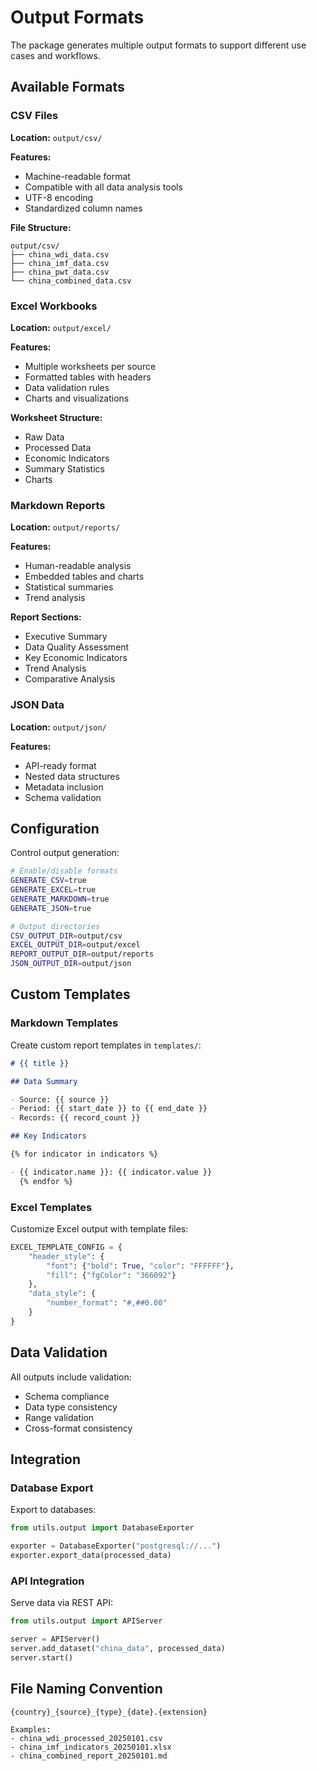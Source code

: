 # Output Formats

The package generates multiple output formats to support different use cases and workflows.

## Available Formats

### CSV Files

**Location:** `output/csv/`

**Features:**

- Machine-readable format
- Compatible with all data analysis tools
- UTF-8 encoding
- Standardized column names

**File Structure:**

```
output/csv/
├── china_wdi_data.csv
├── china_imf_data.csv
├── china_pwt_data.csv
└── china_combined_data.csv
```

### Excel Workbooks

**Location:** `output/excel/`

**Features:**

- Multiple worksheets per source
- Formatted tables with headers
- Data validation rules
- Charts and visualizations

**Worksheet Structure:**

- Raw Data
- Processed Data
- Economic Indicators
- Summary Statistics
- Charts

### Markdown Reports

**Location:** `output/reports/`

**Features:**

- Human-readable analysis
- Embedded tables and charts
- Statistical summaries
- Trend analysis

**Report Sections:**

- Executive Summary
- Data Quality Assessment
- Key Economic Indicators
- Trend Analysis
- Comparative Analysis

### JSON Data

**Location:** `output/json/`

**Features:**

- API-ready format
- Nested data structures
- Metadata inclusion
- Schema validation

## Configuration

Control output generation:

```bash
# Enable/disable formats
GENERATE_CSV=true
GENERATE_EXCEL=true
GENERATE_MARKDOWN=true
GENERATE_JSON=true

# Output directories
CSV_OUTPUT_DIR=output/csv
EXCEL_OUTPUT_DIR=output/excel
REPORT_OUTPUT_DIR=output/reports
JSON_OUTPUT_DIR=output/json
```

## Custom Templates

### Markdown Templates

Create custom report templates in `templates/`:

```markdown
# {{ title }}

## Data Summary

- Source: {{ source }}
- Period: {{ start_date }} to {{ end_date }}
- Records: {{ record_count }}

## Key Indicators

{% for indicator in indicators %}

- {{ indicator.name }}: {{ indicator.value }}
  {% endfor %}
```

### Excel Templates

Customize Excel output with template files:

```python
EXCEL_TEMPLATE_CONFIG = {
    "header_style": {
        "font": {"bold": True, "color": "FFFFFF"},
        "fill": {"fgColor": "366092"}
    },
    "data_style": {
        "number_format": "#,##0.00"
    }
}
```

## Data Validation

All outputs include validation:

- Schema compliance
- Data type consistency
- Range validation
- Cross-format consistency

## Integration

### Database Export

Export to databases:

```python
from utils.output import DatabaseExporter

exporter = DatabaseExporter("postgresql://...")
exporter.export_data(processed_data)
```

### API Integration

Serve data via REST API:

```python
from utils.output import APIServer

server = APIServer()
server.add_dataset("china_data", processed_data)
server.start()
```

## File Naming Convention

```
{country}_{source}_{type}_{date}.{extension}

Examples:
- china_wdi_processed_20250101.csv
- china_imf_indicators_20250101.xlsx
- china_combined_report_20250101.md
```
